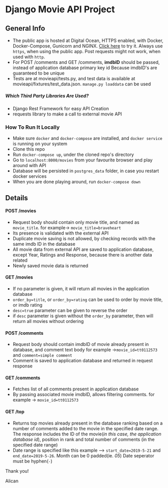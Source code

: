 # Django Movie API Project 

## General Info

- The public app is hosted at Digital Ocean, HTTPS enabled, with Docker, Docker-Compose, Gunicorn and NGINX. [Click here](https://movieapi.flowfelis.com/movies) to try it.
Always use `https`, when using the public app. Post requests might not work, when used with `http`.
- For POST /comments and GET /comments, **imdbID** should be passed, instead of application database primary key id
Because imdbID's are guaranteed to be unique
- Tests are at movieapi/tests.py, and test data is available at movieapi/fixtures/test_data.json. `manage.py loaddata` can be used
##### Which Third Party Libraries Are Used?
- Django Rest Framework for easy API Creation
- requests library to make a call to external movie API

### How To Run It Locally
- Make sure `docker` and `docker-compose` are installed, and `docker service` is running on your system
- Clone this repo
- Run `docker-compose up`, under the cloned repo's directory
- Go to `localhost:8000/movies` from your favourite browser and play around with API
- Database will be persisted in `postgres_data` folder, in case you restart docker services
- When you are done playing around, run `docker-compose down`

## Details
#### POST /movies

- Request body should contain only movie title, and named as `movie_title`. for example-> `movie_title=braveheart`
- Its presence is validated with the external API
- Duplicate movie saving is not allowed, by checking records with the same imdb ID in the database
- All movie data from external API are saved to application database, except Year, Ratings and Response,
because there is another data related
- Newly saved movie data is returned

#### GET /movies
- If no parameter is given, it will return all movies in the application database
- `order_by=title`, or `order_by=rating` can be used to order by movie title, or imdb rating
- `desc=true` parameter can be given to reverse the order
- if `desc` parameter is given without the `order_by` parameter, then will return all movies without ordering

#### POST /comments
- Request body should contain imdbID of movie already present in database, and comment text body
for example ->`movie_id=tt0112573` and `comment=simple comment`
- Comment is saved to application database and returned in request response

#### GET /comments
- Fetches list of all comments present in application database
- By passing associated movie imdbID, allows filtering comments. for example -> `movie_id=tt0112573` 

#### GET /top
- Returns top movies already present in the database ranking based on a number of comments added to the movie
 in the specified date range. The response includes the ID of the movie(*in this case, the application database id*), position in rank and total number of comments (in the specified date range)
 - Date range is specified like this example --> `start_date=2019-5-21` and `end_date=2019-5-26`. Month can be 0 padded(ie. *05*)
 Date seperator must be hyphen(`-`)

Thank you! 

Alican